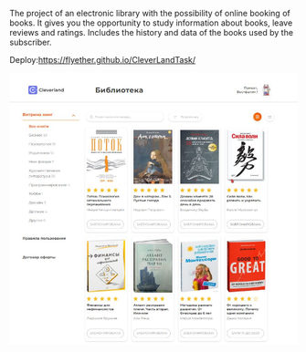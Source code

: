 The project of an electronic library with the possibility of online booking of books.
It gives you the opportunity to study information about books, leave reviews and ratings. Includes the history and data of the books used by the subscriber.

Deploy:https://flyether.github.io/CleverLandTask/

![Текст с описанием картинки](./src/assets/img/deploy.JPG)

